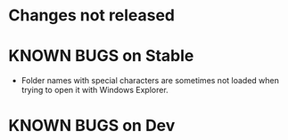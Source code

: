 # Changes not released

# KNOWN BUGS on Stable
- Folder names with special characters are sometimes not loaded when trying to open it with Windows Explorer.

# KNOWN BUGS on Dev